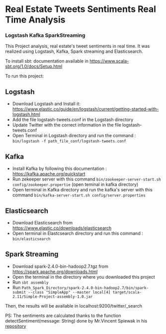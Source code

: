 # Real Estate Tweets Sentiments Real Time Analysis
### Logstash Kafka SparkStreaming

This Project analysis, real estate's tweet sentiments in real time. It was realized using Logstash, Kafka, Spark streaming and Elasticsearch.

To install sbt: documentation available in https://www.scala-sbt.org/1.0/docs/Setup.html

To run this project:
## Logstash
- Download Logstash and Install it:  https://www.elastic.co/guide/en/logstash/current/getting-started-with-logstash.html
- Add the file logstash-tweets.conf in the Logstash directory
- Update Twitter with the correct information in the file logstash-tweets.conf
- Open Terminal in Logstash directory and run the command : `bin/logstash -f path_file_conf/logstash-tweets.conf`

## Kafka
- Install Kafka by following this documentation : https://kafka.apache.org/quickstart
- Run zekeeper server with this command `bin/zookeeper-server-start.sh config/zookeeper.propertie` (open teminal in kafka directory)
- Open terminal in Kafka directory and run the kafka's server with this command `bin/kafka-server-start.sh config/server.properties`

## Elasticsearch
- Download Elasticsearch from https://www.elastic.co/downloads/elasticsearch
- Open terminal in Elastcsearch directory and run this command : `bin/elasticsearch`

## Spark Streaming
- Download spark-2.4.0-bin-hadoop2.7.tgz from https://spark.apache.org/downloads.html
- Open the terminal in the directory where you downloaded this project
- Run `sbt assembly`
- Run `Path_Spark_Directory/spark-2.4.0-bin-hadoop2.7/bin/spark-submit --class "SimpleApp" --master local[4] target/scala-2.11/Simple-Project-assembly-1.0.jar`

Then, the results will be available in localhost:9200/twitter/_search

PS: The sentiments are calculated thanks to the function detectSentiment(message: String) done by Mr.Vincent Spiewak in his [repository](https://github.com/vspiewak/twitter-sentiment-analysis/blob/master/src/main/scala/com/github/vspiewak/util/SentimentAnalysisUtils.scala)
